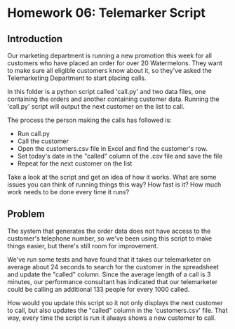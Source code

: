 Homework 06: Telemarker Script
=======

Introduction
--------
Our marketing department is running a new promotion this week for
all customers who have placed an order for over 20 Watermelons.
They want to make sure all eligible customers know about it, so
they've asked the Telemarketing Department to start placing calls.

In this folder is a python script called 'call.py' and two data files,
one containing the orders and another containing customer data.  Running
the 'call.py' script will output the next customer on the list to call.

The process the person making the calls has followed is:
* Run call.py
* Call the customer
* Open the customers.csv file in Excel and find the customer's row.
* Set today's date in the "called" column of the .csv file and save the file
* Repeat for the next customer on the list

Take a look at the script and get an idea of how it works.  What
are some issues you can think of running things this way?  How 
fast is it?  How much work needs to be done every time it runs?


Problem
--------
The system that generates the order data does not have access to 
the customer's telephone number, so we've been using this script
to make things easier, but there's still room for improvement.

We've run some tests and have found that it takes our telemarketer
on average about 24 seconds to search for the customer in the 
spreadsheet and update the "called" column.  Since the average
length of a call is 3 minutes, our performance consultant has 
indicated that our telemarketer could be calling an additional
133 people for every 1000 called.

How would you update this script so it not only displays the
next customer to call, but also updates the "called" column
in the 'customers.csv' file.  That way, every time the script 
is run it always shows a new customer to call.

